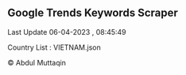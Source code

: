 

## Google Trends Keywords Scraper 
 
Last Update 06-04-2023 , 08:45:49

Country List :
VIETNAM.json



© Abdul Muttaqin 
